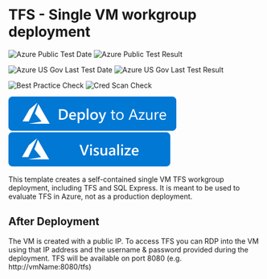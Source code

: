 # TFS - Single VM workgroup deployment

![Azure Public Test Date](https://azurequickstartsservice.blob.core.windows.net/badges/tfs-basic-workgroup/PublicLastTestDate.svg)
![Azure Public Test Result](https://azurequickstartsservice.blob.core.windows.net/badges/tfs-basic-workgroup/PublicDeployment.svg)

![Azure US Gov Last Test Date](https://azurequickstartsservice.blob.core.windows.net/badges/tfs-basic-workgroup/FairfaxLastTestDate.svg)
![Azure US Gov Last Test Result](https://azurequickstartsservice.blob.core.windows.net/badges/tfs-basic-workgroup/FairfaxDeployment.svg)

![Best Practice Check](https://azurequickstartsservice.blob.core.windows.net/badges/tfs-basic-workgroup/BestPracticeResult.svg)
![Cred Scan Check](https://azurequickstartsservice.blob.core.windows.net/badges/tfs-basic-workgroup/CredScanResult.svg)

[![Deploy To Azure](https://raw.githubusercontent.com/Azure/azure-quickstart-templates/master/1-CONTRIBUTION-GUIDE/images/deploytoazure.svg?sanitize=true)]("https://portal.azure.com/#create/Microsoft.Template/uri/https%3A%2F%2Fraw.githubusercontent.com%2FAzure%2Fazure-quickstart-templates%2Fmaster%2Ftfs-basic-workgroup%2Fazuredeploy.json")  [![Visualize](https://raw.githubusercontent.com/Azure/azure-quickstart-templates/master/1-CONTRIBUTION-GUIDE/images/visualizebutton.svg?sanitize=true)]("http://armviz.io/#/?load=https%3A%2F%2Fraw.githubusercontent.com%2FAzure%2Fazure-quickstart-templates%2Fmaster%2Ftfs-basic-workgroup%2Fazuredeploy.json")
 
 
This template creates a self-contained single VM TFS workgroup deployment, including TFS and SQL Express. It is meant to be used to evaluate TFS in Azure, not as a production deployment.

## After Deployment

The VM is created with a public IP. To access TFS you can RDP into the VM using that IP address and the username & password provided during the deployment. TFS will be available on port 8080 (e.g. http://vmName:8080/tfs)


